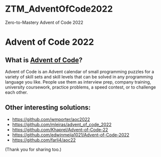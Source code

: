 # ZTM_AdventOfCode2022
Zero-to-Mastery Advent of Code 2022

# Advent of Code 2022

## What is <a href="https://adventofcode.com/2022/about">Advent of Code</a>?

Advent of Code is an Advent calendar of small programming puzzles for a variety of skill sets and skill levels that can be solved in any programming language you like. People use them as interview prep, company training, university coursework, practice problems, a speed contest, or to challenge each other.
<br />


## Other interesting solutions:
- https://github.com/wmporter/aoc2022
- https://github.com/mleiras/advent_of_code_2022
- https://github.com/Khaprel/Advent-of-Code-22
- https://github.com/edwinmejia1021/Advent-of-Code-2022
- https://github.com/farli4/aoc22

(Thank you for sharing too.)